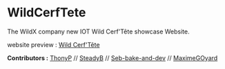 # WildCerfTete

The WildX company new IOT Wild Cerf'Tête showcase Website.

website preview : [Wild Cerf'Tête](https://steadyb.github.io/Wild_Cerf_Tete/)


**Contributors :**
[ThonyP](https://github.com/ThonyP) // [SteadyB](https://github.com/SteadyB) //
[Seb-bake-and-dev](https://github.com/Seb-bake-and-dev) // [MaximeGOyard](https://github.com/MaximeGOyard)
